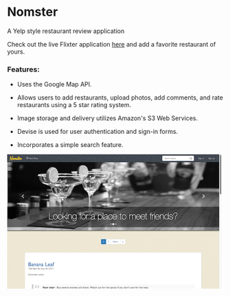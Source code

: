 # Nomster

A Yelp style restaurant review application

Check out the live Flixter application [here](https://nomster-ernie-jamison.herokuapp.com) and add a favorite restaurant of yours.

### Features:

* Uses the Google Map API.

* Allows users to add restaurants, upload photos, add comments, and rate restaurants using a 5 star rating system.

* Image storage and delivery utilizes Amazon's S3 Web Services.

* Devise is used for user authentication and sign-in forms.

* Incorporates a simple search feature.

![alt tag](app/assets/images/nomster.png)
